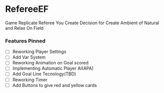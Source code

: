 # RefereeEF 
 Game Replicate Referee You Create Decision for Create Ambient of Natural and Relax On Field 

### Features Pinned
- [ ] Reworking Player Settings
- [ ] Add Var System
- [ ] Reworking Animation on Goal scored
- [ ] Implementing Automatic Player AI(APA)
- [ ] Add Goal Line Tecnology(TBD)
- [ ] Reworking Timer
- [ ] Add Buttons to give red and yellow cards
